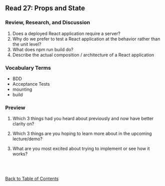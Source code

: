 ## Read 27: Props and State

### Review, Research, and Discussion

1. Does a deployed React application require a server?
1. Why do we prefer to test a React application at the behavior rather than the unit level?
1. What does npm run build do?
1. Describe the actual composition / architecture of a React application

### Vocabulary Terms

- BDD
- Acceptance Tests
- mounting
- build

### Preview

1. Which 3 things had you heard about previously and now have better clarity on?

1. Which 3 things are you hoping to learn more about in the upcoming lecture/demo?

1. What are you most excited about trying to implement or see how it works?

<br>
<br>

[Back to Table of Contents](README.md)
